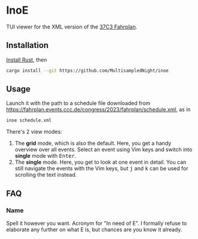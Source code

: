 # InoE

TUI viewer for the XML version of the [37C3 Fahrplan].

## Installation

[Install Rust], then

```sh
cargo install --git https://github.com/MultisampledNight/inoe
```

## Usage

Launch it with the path to a schedule file downloaded from https://fahrplan.events.ccc.de/congress/2023/fahrplan/schedule.xml, as in

```sh
inoe schedule.xml
```

There's 2 view modes:

1. The **grid** mode, which is also the default. Here, you get a handy overview over all events.
   Select an event using Vim keys and switch into **single** mode with <kbd>Enter</kbd>.
2. The **single** mode. Here, you get to look at one event in detail. You can still navigate the
   events with the Vim keys, but <kbd>j</kbd> and <kbd>k</kbd> can be used for scrolling the text
   instead.

## FAQ

### Name

Spell it however you want. Acronym for "In need of E".
I formally refuse to elaborate any further on what E is, but chances are you
know it already.


[37C3 Fahrplan]: https://fahrplan.events.ccc.de/congress/2023/fahrplan/
[Install Rust]: https://doc.rust-lang.org/stable/book/ch01-01-installation.html
